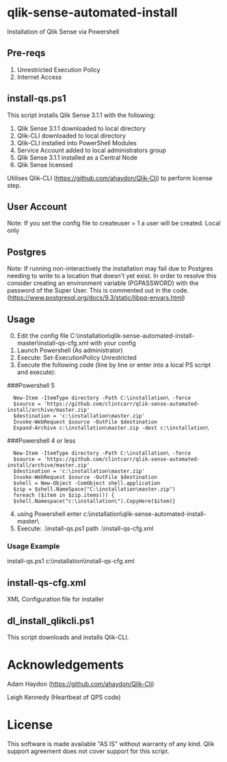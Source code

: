 # qlik-sense-automated-install
Installation of Qlik Sense via Powershell

## Pre-reqs
1. Unrestricted Execution Policy
2. Internet Access

## install-qs.ps1
This script installs Qlik Sense 3.1.1 with the following:

1. Qlik Sense 3.1.1 downloaded to local directory
2. Qlik-CLI downloaded to local directory
3. Qlik-CLI installed into PowerShell Modules
4. Service Account added to local administrators group
5. Qlik Sense 3.1.1 installed as a Central Node
6. Qlik Sense licensed

Utilises Qlik-CLI (https://github.com/ahaydon/Qlik-Cli) to perform license step.

## User Account
Note: If you set the config file to createuser = 1 a user will be created.  Local only

## Postgres
Note: If running non-interactively the installation may fail due to Postgres needing to write to a location that doesn't yet exist.  In order to resolve this consider creating an environment variable (PGPASSWORD) with the password of the Super User.  This is commented out in the code. (https://www.postgresql.org/docs/9.3/static/libpq-envars.html)

## Usage
0. Edit the config file C:\installation\qlik-sense-automated-install-master\install-qs-cfg.xml with your config
1. Launch Powershell (As administrator)
2. Execute: Set-ExecutionPolicy Unrestricted
3. Execute the following code (line by line or enter into a local PS script and execute):

###Powershell 5
```
  New-Item -ItemType directory -Path C:\installation\ -force
  $source = 'https://github.com/clintcarr/qlik-sense-automated-install/archive/master.zip'
  $destination = 'c:\installation\master.zip'
  Invoke-WebRequest $source -OutFile $destination
  Expand-Archive c:\installation\master.zip -dest c:\installation\
```  
###Powershell 4 or less
```
  New-Item -ItemType directory -Path C:\installation\ -force
  $source = 'https://github.com/clintcarr/qlik-sense-automated-install/archive/master.zip'
  $destination = 'c:\installation\master.zip'
  Invoke-WebRequest $source -OutFile $destination
  $shell = New-Object -ComObject shell.application
  $zip = $shell.NameSpace("C:\installation\master.zip")
  foreach ($item in $zip.items()) {
  $shell.Namespace("c:\installation\").CopyHere($item)}
```  
4. using Powershell enter c:\installation\qlik-sense-automated-install-master\ 
5. Execute: .\install-qs.ps1 path .\install-qs-cfg.xml

### Usage Example
install-qs.ps1 c:\installation\install-qs-cfg.xml

## install-qs-cfg.xml
XML Configuration file for installer

## dl_install_qlikcli.ps1
This script downloads and installs Qlik-CLI.



# Acknowledgements
Adam Haydon (https://github.com/ahaydon/Qlik-Cli)

Leigh Kennedy (Heartbeat of QPS code)

# License

This software is made available "AS IS" without warranty of any kind. Qlik support agreement does not cover support for this script.
